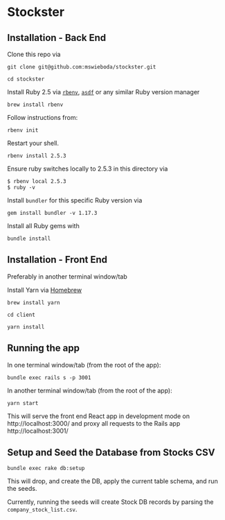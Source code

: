 # Stockster

## Installation - Back End

Clone this repo via

```
git clone git@github.com:mswieboda/stockster.git
```

```
cd stockster
```

Install Ruby 2.5 via [`rbenv`](https://github.com/rbenv/rbenv), [`asdf`](https://github.com/asdf-vm/asdf) or any similar Ruby version manager

```
brew install rbenv
```

Follow instructions from:
```
rbenv init
```

Restart your shell.

```
rbenv install 2.5.3
```

Ensure ruby switches locally to 2.5.3 in this directory via

```
$ rbenv local 2.5.3
$ ruby -v
```

Install `bundler` for this specific Ruby version via

```
gem install bundler -v 1.17.3
```

Install all Ruby gems with

```
bundle install
```

## Installation - Front End

Preferably in another terminal window/tab

Install Yarn via [Homebrew](https://brew.sh/)

```
brew install yarn
```

```
cd client
```

```
yarn install
```

## Running the app

In one terminal window/tab (from the root of the app):

```
bundle exec rails s -p 3001
```

In another terminal window/tab (from the root of the app):

```
yarn start
```

This will serve the front end React app in development mode on http://localhost:3000/ and proxy all requests to the Rails app http://localhost:3001/


## Setup and Seed the Database from Stocks CSV

```
bundle exec rake db:setup
```

This will drop, and create the DB, apply the current table schema, and run the seeds.

Currently, running the seeds will create Stock DB records by parsing the `company_stock_list.csv`.
